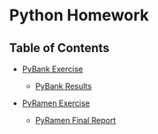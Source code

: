 # Python Homework

## Table of Contents

- [PyBank Exercise](PyBank)
    - [PyBank Results](Resources/results.txt)
    
- [PyRamen Exercise](PyRamen)
    - [PyRamen Final Report](Resources/pyramen-report.txt)
    